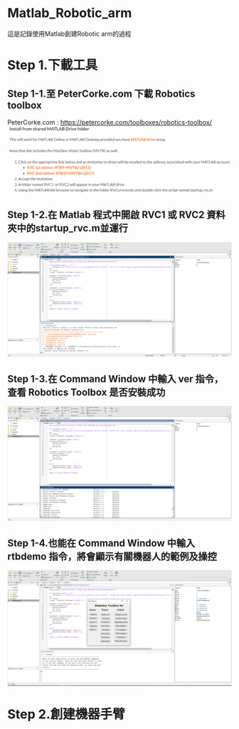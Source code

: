 # Matlab_Robotic_arm
這是記錄使用Matlab創建Robotic arm的過程

# Step 1.下載工具 
## Step 1-1.至 PeterCorke.com 下載 Robotics toolbox 
PeterCorke.com : https://petercorke.com/toolboxes/robotics-toolbox/
![Image text](https://raw.githubusercontent.com/Smile030/Img_folder/main/Matlab/Robotic_arm/Step1/1.Download%20Robotics%20toolbox.PNG)

## Step 1-2.在 Matlab 程式中開啟 RVC1 或 RVC2 資料夾中的startup_rvc.m並運行
![Image text](https://raw.githubusercontent.com/Smile030/Img_folder/main/Matlab/Robotic_arm/Step1/2.%E9%96%8B%E5%95%9F%E4%B8%A6%E9%81%8B%E8%A1%8CRCV.PNG)

## Step 1-3.在 Command Window 中輸入 ver 指令，查看 Robotics Toolbox 是否安裝成功
![Image text](https://raw.githubusercontent.com/Smile030/Img_folder/main/Matlab/Robotic_arm/Step1/3.%E6%9F%A5%E7%9C%8B%E5%AE%89%E8%A3%9D%E6%98%AF%E5%90%A6%E6%88%90%E5%8A%9F.PNG)

## Step 1-4.也能在 Command Window 中輸入 rtbdemo 指令，將會顯示有關機器人的範例及操控
![Image text](https://raw.githubusercontent.com/Smile030/Img_folder/main/Matlab/Robotic_arm/Step1/4.%E9%96%8B%E5%95%9Frtbdemo.PNG)

# Step 2.創建機器手臂 
